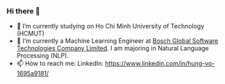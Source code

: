 ### Hi there 👋


- 🔭 I’m currently studying on Ho Chi Minh University of Technology (HCMUT)
- 🌱 I’m currently a Machine Learning Engineer at [Bosch Global Software Technologies Company Limited]([https://www.linkedin.com/company/delta-cognition/about/](https://www.bosch.com.vn/our-company/bosch-in-vietnam/ho-chi-minh-city-rbvh/)). I am majoring in Natural Language Processing (NLP).
- 📫 How to reach me: LinkedIn: https://www.linkedin.com/in/hung-vo-1695a9181/

